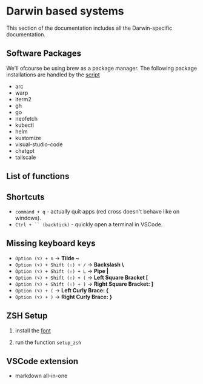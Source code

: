 # Darwin based systems

This section of the documentation includes all the Darwin-specific documentation.

## Software Packages

We'll ofcourse be using brew as a package manager. The following package installations are handled by the [script](install.sh)

- arc
- warp
- iterm2
- gh
- go
- neofetch
- kubectl
- helm
- kustomize
- visual-studio-code
- chatgpt
- tailscale

## List of functions

## Shortcuts

- `command + q` - actually quit apps (red cross doesn't behave like on windows).
- ` Ctrl + `` (backtick) ` -  quickly open a terminal in VSCode.

## Missing keyboard keys

- `Option (⌥) + n` → **Tilde ~**
- `Option (⌥) + Shift (⇧) + /` → **Backslash \\**
-	`Option (⌥) + Shift (⇧) + L` → **Pipe |**
-	`Option (⌥) + Shift (⇧) + (` → **Left Square Bracket [**
-	`Option (⌥) + Shift (⇧) + )` → **Right Square Bracket: ]**
-	`Option (⌥) + (` → **Left Curly Brace: {**
-	`Option (⌥) + )` → **Right Curly Brace: }**


## ZSH Setup

1. install the [font](https://github.com/romkatv/powerlevel10k?tab=readme-ov-file#manual-font-installation)

2. run the function `setup_zsh`

## VSCode extension

- markdown all-in-one